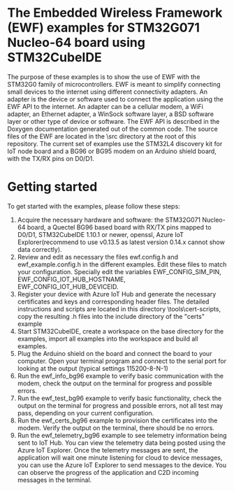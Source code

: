 # The Embedded Wireless Framework (EWF) examples for STM32G071 Nucleo-64 board using STM32CubeIDE
The purpose of these examples is to show the use of EWF with the STM32G0 family of microcontrollers.
EWF is meant to simplify connecting small devices to the internet using different connectivity adapters.
An adapter is the device or software used to connect the application using the EWF API to the internet.
An adapter can be a cellular modem, a WiFi adapter, an Ethernet adapter, a WinSock software layer, a BSD software layer or other type of device or software.
The EWF API is described in the Doxygen documentation generated out of the common code.
The source files of the EWF are located in the \src directory at the root of this repository.
The current set of examples use the STM32L4 discovery kit for IoT node board and a BG96 or BG95 modem on an Arduino shield board, with the TX/RX pins on D0/D1.

# Getting started
To get started with the examples, please follow these steps:
1. Acquire the necessary hardware and software: the STM32G071 Nucleo-64 board, a Quectel BG96 based board with RX/TX pins mapped to D0/D1, STM32CubeIDE 1.10.1 or newer, openssl, Azure IoT Explorer(recommend to use v0.13.5 as latest version 0.14.x cannot show data correctly).
2. Review and edit as necessary the files ewf.config.h and ewf_example.config.h in the different examples. Edit these files to match your configuration. Specially edit the variables EWF_CONFIG_SIM_PIN, EWF_CONFIG_IOT_HUB_HOSTNAME, EWF_CONFIG_IOT_HUB_DEVICEID.
3. Register your device with Azure IoT Hub and generate the necessary certificates and keys and corresponding header files. The detailed instructions and scripts are located in this directory \tools\cert-scripts, copy the resulting .h files into the include directory of the "certs" example
4. Start STM32CubeIDE, create a workspace on the base directory for the examples, import all examples into the workspace and build all examples.
5. Plug the Arduino shield on the board and connect the board to your computer. Open your terminal program and connect to the serial port for looking at the output (typical settings 115200-8-N-1)
1. Run the ewf_info_bg96 example to verify basic communication with the modem, check the output on the terminal for progress and possible errors.
1. Run the ewf_test_bg96 example to verify basic functionality, check the output on the terminal for progress and possible errors, not all test may pass, depending on your current configuration.
1. Run the ewf_certs_bg96 example to provision the certificates into the modem. Verify the output on the terminal, there should be no errors.
1. Run the ewf_telemetry_bg96 example to see telemetry information being sent to IoT Hub. You can view the telemetry data being posted using the Azure IoT Explorer. Once the telemetry messages are sent, the application will wait one minute listening for cloud to device messages, you can use the Azure IoT Explorer to send messages to the device. You can observe the progress of the application and C2D incoming messages in the terminal.
